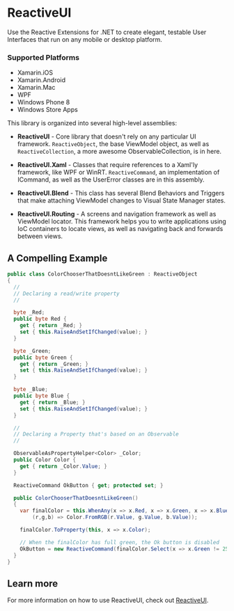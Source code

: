 # ReactiveUI

Use the Reactive Extensions for .NET to create elegant, testable User 
Interfaces that run on any mobile or desktop platform.

### Supported Platforms

* Xamarin.iOS
* Xamarin.Android
* Xamarin.Mac
* WPF
* Windows Phone 8
* Windows Store Apps

This library is organized into several high-level assemblies:

- **ReactiveUI** - Core library that doesn't rely on any particular UI
  framework. `ReactiveObject`, the base ViewModel object, as well as
  `ReactiveCollection`, a more awesome ObservableCollection, is in here.

- **ReactiveUI.Xaml** - Classes that require references to a Xaml'ly
  framework, like WPF or WinRT. `ReactiveCommand`, an implementation of
  ICommand, as well as the UserError classes are in this assembly.

- **ReactiveUI.Blend** - This class has several Blend Behaviors and Triggers
  that make attaching ViewModel changes to Visual State Manager states.

- **ReactiveUI.Routing** - A screens and navigation framework as well as
  ViewModel locator. This framework helps you to write applications using IoC
  containers to locate views, as well as navigating back and forwards between
  views.

## A Compelling Example

```cs
public class ColorChooserThatDoesntLikeGreen : ReactiveObject
{
  //
  // Declaring a read/write property
  //

  byte _Red;
  public byte Red {
    get { return _Red; }
    set { this.RaiseAndSetIfChanged(value); }
  }

  byte _Green;
  public byte Green {
    get { return _Green; }
    set { this.RaiseAndSetIfChanged(value); }
  }

  byte _Blue;
  public byte Blue {
    get { return _Blue; }
    set { this.RaiseAndSetIfChanged(value); }
  }

  //
  // Declaring a Property that's based on an Observable
  // 

  ObservableAsPropertyHelper<Color> _Color;
  public Color Color {
    get { return _Color.Value; }
  }

  ReactiveCommand OkButton { get; protected set; }

  public ColorChooserThatDoesntLikeGreen()
  {
    var finalColor = this.WhenAny(x => x.Red, x => x.Green, x => x.Blue, 
        (r,g,b) => Color.FromRGB(r.Value, g.Value, b.Value));

    finalColor.ToProperty(this, x => x.Color);

    // When the finalColor has full green, the Ok button is disabled
    OkButton = new ReactiveCommand(finalColor.Select(x => x.Green != 255));
  }
}
```

## Learn more

For more information on how to use ReactiveUI, check out
[ReactiveUI](http://www.reactiveui.net).
